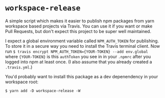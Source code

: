 # `workspace-release`

A simple script which makes it easier to publish npm packages from yarn workspace based projects via Travis. You can use it if you want or make Pull Requests, but don't expect this project to be super well maintained.

I expect a global environment variable called `NPM_AUTH_TOKEN` for publishing. To store it in a secure way you need to install the Travis terminal client. Now run `$ travis encrypt NPM_AUTH_TOKEN={YOUR-TOKEN} --add env.global` where `{YOUR-TOKEN}` is this `authToken` you see in in your `.npmrc` after you logged into npm at least once. (I also assume that you already created a `.travis.yml`.)

You'd probably want to install this package as a dev depenendency in your workspace root:

```
$ yarn add -D workspace-release -W
```